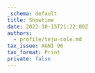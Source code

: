 ```yaml
---
_schema: default
title: Showtime
date: 2022-10-15T21:22:00Z
authors:
  - profile/teju-cole.md
tax_issue: AGNI 96
tax_format: Print
private: false
---
```

